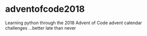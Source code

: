 # adventofcode2018
Learning python through the 2018 Advent of Code advent calendar challenges
...better late than never
